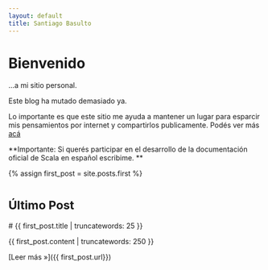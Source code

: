 ```yaml
---
layout: default
title: Santiago Basulto
---
```



# Bienvenido #

...a mi sitio personal.

Este blog ha mutado demasiado ya.

Lo importante es que este sitio me ayuda a mantener un lugar para esparcir mis pensamientos por internet y compartirlos publicamente. Podés ver más [acá](/archive.html)

**Importante: Si querés participar en el desarrollo de la documentación oficial de Scala en español escribime. **

{% assign first_post = site.posts.first %}

<h1><small>Último Post</small></h1>
# {{ first_post.title | truncatewords: 25 }}

{{ first_post.content | truncatewords: 250 }}


[Leer más &raquo;]({{ first_post.url}})
